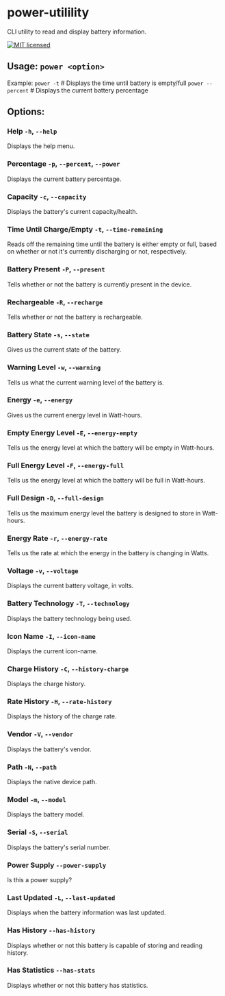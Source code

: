 # power-utilility
CLI utility to read and display battery information.

[![MIT licensed](https://img.shields.io/badge/license-MIT-blue.svg)](./LICENSE)

## Usage: `power <option>`
Example: `power -t`   # Displays the time until battery is empty/full
         `power --percent`   # Displays the current battery percentage

## Options:

### Help `-h`, `--help`
Displays the help menu.

### Percentage `-p`, `--percent`, `--power`
Displays the current battery percentage.

### Capacity `-c`, `--capacity`
Displays the battery's current capacity/health.

### Time Until Charge/Empty `-t`, `--time-remaining`
Reads off the remaining time until the battery is either empty or full, based on whether or not it's currently discharging or not, respectively.

### Battery Present `-P`, `--present`
Tells whether or not the battery is currently present in the device.

### Rechargeable `-R`, `--recharge`
Tells whether or not the battery is rechargeable.

### Battery State `-s`, `--state`
Gives us the current state of the battery.

### Warning Level `-w`, `--warning`
Tells us what the current warning level of the battery is.

### Energy `-e`, `--energy`
Gives us the current energy level in Watt-hours.

### Empty Energy Level `-E`, `--energy-empty`
Tells us the energy level at which the battery will be empty in Watt-hours.

### Full Energy Level `-F`, `--energy-full`
Tells us the energy level at which the battery will be full in Watt-hours.

### Full Design `-D`, `--full-design`
Tells us the maximum energy level the battery is designed to store in Watt-hours.

### Energy Rate `-r`, `--energy-rate`
Tells us the rate at which the energy in the battery is changing in Watts.

### Voltage `-v`, `--voltage`
Displays the current battery voltage, in volts.

### Battery Technology `-T`, `--technology`
Displays the battery technology being used.

### Icon Name `-I`, `--icon-name`
Displays the current icon-name.

### Charge History `-C`, `--history-charge`
Displays the charge history.

### Rate History `-H`, `--rate-history`
Displays the history of the charge rate.

### Vendor `-V`, `--vendor`
Displays the battery's vendor.

### Path `-N`, `--path`
Displays the native device path.

### Model `-m`, `--model`
Displays the battery model.

### Serial `-S`, `--serial`
Displays the battery's serial number.

### Power Supply `--power-supply`
Is this a power supply?

### Last Updated `-L`, `--last-updated`
Displays when the battery information was last updated.

### Has History `--has-history`
Displays whether or not this battery is capable of storing and reading history.

### Has Statistics `--has-stats`
Displays whether or not this battery has statistics.
